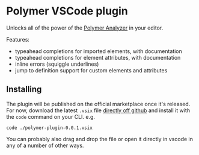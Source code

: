 # Polymer VSCode plugin

Unlocks all of the power of the [Polymer Analyzer](https://github.com/Polymer/polymer-analyzer) in your editor.

Features:

 * typeahead completions for imported elements, with documentation
 * typeahead completions for element attributes, with documentation
 * inline errors (squiggle underlines)
 * jump to definition support for custom elements and attributes

## Installing

The plugin will be published on the official marketplace once it's released. For now, download the latest `.vsix` file [directly off github](https://github.com/Polymer/vscode-plugin/releases) and install it with the `code` command on your CLI. e.g.

    code ./polymer-plugin-0.0.1.vsix

You can probably also drag and drop the file or open it directly in vscode in any of a number of other ways.

